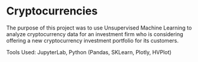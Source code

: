 # Cryptocurrencies

The purpose of this project was to use Unsupervised Machine Learning to analyze cryptocurrency data for an investment firm who is considering offering a new cryptocurrency investment portfolio for its customers.

Tools Used: JupyterLab, Python (Pandas, SKLearn, Plotly, HVPlot)
